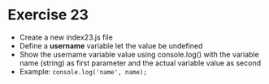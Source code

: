 # Exercise 23

* Create a new index23.js file
* Define a **username** variable let the value be undefined
* Show the username variable value using console.log() with the variable name (string) as first parameter and the actual variable value as second
* Example: `console.log('name', name);`
